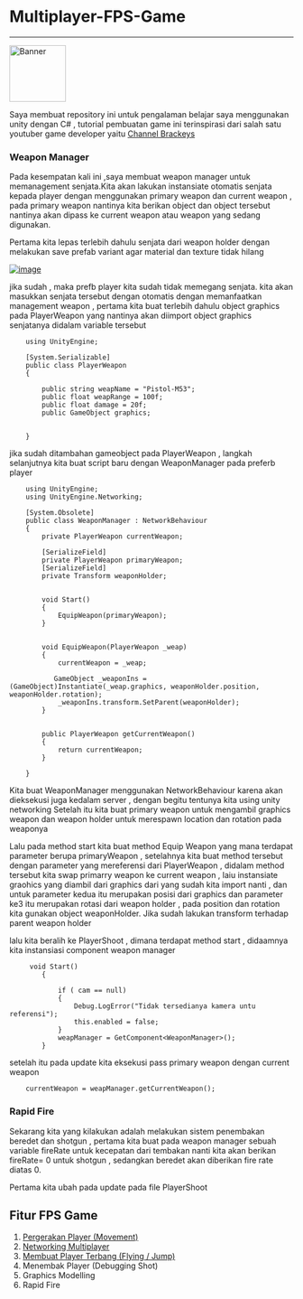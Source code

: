 # Multiplayer-FPS-Game
<hr>
<a href="https://ibb.co/tKKkj19"><img src="https://i.ibb.co/2hhmVpT/Banner.jpg" style="width:100px; margin-left:auto; margin-right:auto;" alt="Banner" border="0"></a>


Saya membuat repository ini untuk pengalaman belajar saya menggunakan unity dengan C# , tutorial pembuatan game ini terinspirasi dari salah satu youtuber game developer yaitu [Channel Brackeys](https://www.youtube.com/user/Brackeys)


### Weapon Manager

Pada kesempatan kali ini  ,saya membuat weapon manager untuk memanagement senjata.Kita akan lakukan instansiate otomatis senjata kepada player dengan menggunakan primary weapon dan current weapon , pada primary weapon nantinya kita berikan object dan object tersebut nantinya akan dipass ke current weapon atau weapon yang sedang digunakan.

Pertama kita lepas terlebih dahulu senjata dari weapon holder dengan melakukan save prefab variant agar material dan texture tidak hilang

<a href="https://imgbb.com/"><img src="https://i.ibb.co/smK6gmD/image.png" alt="image" border="0"></a>

jika sudah , maka prefb player kita sudah tidak memegang senjata. kita akan masukkan senjata tersebut dengan otomatis dengan memanfaatkan management weapon , pertama kita buat terlebih dahulu object graphics pada PlayerWeapon yang nantinya akan diimport object graphics senjatanya didalam variable tersebut

        using UnityEngine;

        [System.Serializable]
        public class PlayerWeapon
        {

            public string weapName = "Pistol-M53";
            public float weapRange = 100f;
            public float damage = 20f;
            public GameObject graphics;


        }
jika sudah ditambahan gameobject pada PlayerWeapon , langkah selanjutnya kita buat script baru dengan WeaponManager pada preferb player

        using UnityEngine;
        using UnityEngine.Networking;
        
        [System.Obsolete]
        public class WeaponManager : NetworkBehaviour 
        {
            private PlayerWeapon currentWeapon;
            
            [SerializeField]
            private PlayerWeapon primaryWeapon;
            [SerializeField]
            private Transform weaponHolder;
            

            void Start()
            {
                EquipWeapon(primaryWeapon);
            }


            void EquipWeapon(PlayerWeapon _weap)
            {
                currentWeapon = _weap;

               GameObject _weaponIns = (GameObject)Instantiate(_weap.graphics, weaponHolder.position, weaponHolder.rotation);
                _weaponIns.transform.SetParent(weaponHolder);
            }


            public PlayerWeapon getCurrentWeapon()
            {
                return currentWeapon;
            }

        }

Kita buat WeaponManager menggunakan NetworkBehaviour karena akan dieksekusi juga kedalam server , dengan begitu tentunya kita using unity networking
Setelah itu kita buat primary weapon untuk mengambil graphics weapon dan weapon holder untuk merespawn location dan rotation pada weaponya

Lalu pada method start kita buat method Equip Weapon yang mana terdapat parameter berupa primaryWeapon , setelahnya kita buat method tersebut dengan parameter yang mereferensi dari PlayerWeapon , didalam method tersebut kita swap primarry weapon ke current weapon , laiu instansiate graohics yang diambil dari graphics dari yang sudah kita import nanti , dan untuk parameter kedua itu merupakan posisi dari graphics dan parameter ke3 itu merupakan rotasi dari weapon holder , pada position dan rotation kita gunakan object weaponHolder.
Jika sudah lakukan transform terhadap parent weapon holder

lalu kita beralih ke PlayerShoot , dimana terdapat method start , didaamnya kita instansiasi component weapon manager

         void Start()
            {

                if ( cam == null)
                {
                    Debug.LogError("Tidak tersedianya kamera untu referensi");
                    this.enabled = false;
                }
                weapManager = GetComponent<WeaponManager>();
            }
            
setelah itu pada update kita eksekusi pass primary weapon dengan current weapon
        
        currentWeapon = weapManager.getCurrentWeapon();

### Rapid Fire

Sekarang kita yang kilakukan adalah melakukan sistem penembakan beredet dan shotgun , pertama kita buat pada weapon manager sebuah variable fireRate untuk kecepatan dari tembakan nanti kita akan berikan fireRate= 0 untuk shotgun , sedangkan beredet akan diberikan fire rate diatas 0.

Pertama kita ubah pada update pada file PlayerShoot



## Fitur FPS Game
  1. [Pergerakan Player (Movement)](https://github.com/RizalFIrdaus/Multiplayer-FPS-Game/tree/Movement-Player)
  2. [Networking Multiplayer](https://github.com/RizalFIrdaus/Multiplayer-FPS-Game/tree/Networking)
  3. [Membuat Player Terbang (Flying / Jump)](https://github.com/RizalFIrdaus/Multiplayer-FPS-Game/tree/Jump)
  4. Menembak Player (Debugging Shot)
  5. Graphics Modelling
  6. Rapid Fire

  
